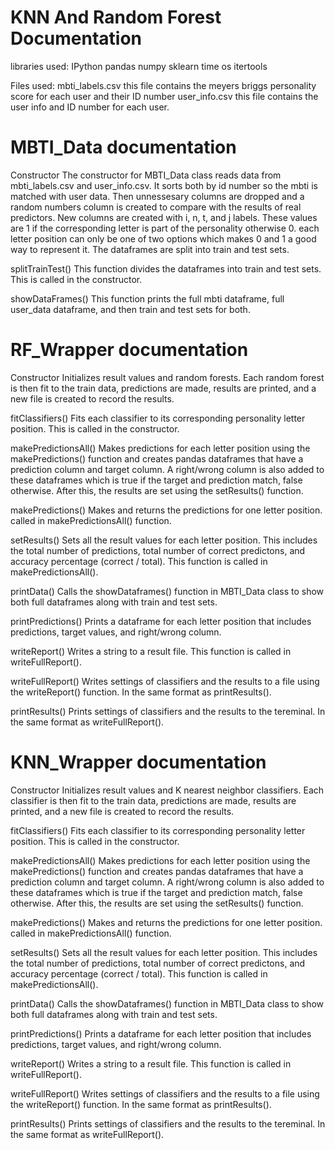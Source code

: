 # KNN And Random Forest Documentation

libraries used:
IPython
pandas
numpy
sklearn
time
os
itertools

Files used:
mbti_labels.csv this file contains the meyers briggs personality score for each user and their ID number
user_info.csv this file contains the user info and ID number for each user.

# MBTI_Data documentation

Constructor
The constructor for MBTI_Data class reads data from mbti_labels.csv and user_info.csv. It sorts both by id number so the mbti is matched with user data. Then unnessesary columns are dropped and a random numbers column is created to compare with the results of real predictors. New columns are created with i, n, t, and j labels. These values are 1 if the corresponding letter is part of the personality otherwise 0. each letter position can only be one of two options which makes 0 and 1 a good way to represent it. The dataframes are split into train and test sets.

splitTrainTest()
This function divides the dataframes into train and test sets. This is called in the constructor.

showDataFrames()
This function prints the full mbti dataframe, full user_data dataframe, and then train and test sets for both.

# RF_Wrapper documentation

Constructor
Initializes result values and random forests. Each random forest is then fit to the train data, predictions are made, results are printed, and a new file is created to record the results.

fitClassifiers()
Fits each classifier to its corresponding personality letter position. This is called in the constructor.

makePredictionsAll()
Makes predictions for each letter position using the makePredictions() function and creates pandas dataframes that have a prediction column and target column. A right/wrong column is also added to these dataframes which is true if the target and prediction match, false otherwise. After this, the results are set using the setResults() function.

makePredictions()
Makes and returns the predictions for one letter position. called in makePredictionsAll() function.

setResults()
Sets all the result values for each letter position. This includes the total number of predictions, total number of correct predictons, and accuracy percentage (correct / total). This function is called in makePredictionsAll().

printData()
Calls the showDataframes() function in MBTI_Data class to show both full dataframes along with train and test sets.

printPredictions()
Prints a dataframe for each letter position that includes predictions, target values, and right/wrong column.

writeReport()
Writes a string to a result file. This function is called in writeFullReport().

writeFullReport()
Writes settings of classifiers and the results to a file using the writeReport() function. In the same format as printResults().

printResults()
Prints settings of classifiers and the results to the tereminal. In the same format as writeFullReport().

# KNN_Wrapper documentation

Constructor
Initializes result values and K nearest neighbor classifiers. Each classifier is then fit to the train data, predictions are made, results are printed, and a new file is created to record the results.

fitClassifiers()
Fits each classifier to its corresponding personality letter position. This is called in the constructor.

makePredictionsAll()
Makes predictions for each letter position using the makePredictions() function and creates pandas dataframes that have a prediction column and target column. A right/wrong column is also added to these dataframes which is true if the target and prediction match, false otherwise. After this, the results are set using the setResults() function.

makePredictions()
Makes and returns the predictions for one letter position. called in makePredictionsAll() function.

setResults()
Sets all the result values for each letter position. This includes the total number of predictions, total number of correct predictons, and accuracy percentage (correct / total). This function is called in makePredictionsAll().

printData()
Calls the showDataframes() function in MBTI_Data class to show both full dataframes along with train and test sets.

printPredictions()
Prints a dataframe for each letter position that includes predictions, target values, and right/wrong column.

writeReport()
Writes a string to a result file. This function is called in writeFullReport().

writeFullReport()
Writes settings of classifiers and the results to a file using the writeReport() function. In the same format as printResults().

printResults()
Prints settings of classifiers and the results to the tereminal. In the same format as writeFullReport().

